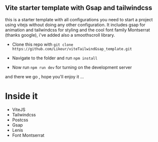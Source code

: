 ## Vite starter template with Gsap and tailwindcss

this is a starter template with all configurations you need to start a project using vitejs without doing any other configuration. It includes gsap for animation and tailwindcss for styling and the cool font family Montserrat (thanks google), i've added also a smoothscroll library.

 - Clone this repo with  `git clone https://github.com/Likeur/viteTailwindGsap_template.git`
 
 - Navigate to the folder and run `npm install`

 - Now run `npm run dev` for turning on the development server 

 and there we go , hope you'll enjoy it ...

 # Inside it

  - ViteJS 
  - Tailwindcss 
  - Postcss
  - Gsap
  - Lenis
  - Font Montserrat